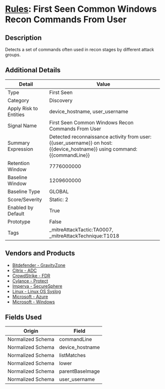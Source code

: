 # [Rules](README.md): First Seen Common Windows Recon Commands From User

## Description
Detects a set of commands often used in recon stages by different attack groups.

## Additional Details
|Detail|Value|
|----|----|
|Type|First Seen|
|Category|Discovery|
|Apply Risk to Entities|device_hostname, user_username|
|Signal Name|First Seen Common Windows Recon Commands From User|
|Summary Expression|Detected reconnaissance activity from user: {{user_username}} on host: {{device_hostname}} using command: {{commandLine}}|
|Retention Window|7776000000|
|Baseline Window|1209600000|
|Baseline Type|GLOBAL|
|Score/Severity|Static: 2|
|Enabled by Default|True|
|Prototype|False|
|Tags|_mitreAttackTactic:TA0007, _mitreAttackTechnique:T1018|
## Vendors and Products
- [Bitdefender - GravityZone](../products/046b3623-69fe-409f-9e80-fd3ebef0654f.md)
- [Citrix - ADC](../products/d3606245-76d3-4173-a2fe-832c0e71b0f9.md)
- [CrowdStrike - FDR](../products/569a3a44-c29f-492e-bcf4-5dc04e2ab0f3.md)
- [Cylance - Protect](../products/60829f4a-7acb-47d1-ad23-8424fcf83dcb.md)
- [Imperva - SecureSphere](../products/b04bd88c-7eb5-46e2-8a82-0113add22ee5.md)
- [Linux - Linux OS Syslog](../products/0e20c932-d992-4bd4-b276-c15119ca5c0b.md)
- [Microsoft - Azure](../products/a1225af5-e778-4068-a9a2-47da93d1ff24.md)
- [Microsoft - Windows](../products/1ff7546c-cb36-4a24-87f7-89d2cecc5761.md)


## Fields Used

|Origin|Field|
|----|----|
|Normalized Schema|commandLine|
|Normalized Schema|device_hostname|
|Normalized Schema|listMatches|
|Normalized Schema|lower|
|Normalized Schema|parentBaseImage|
|Normalized Schema|user_username|


